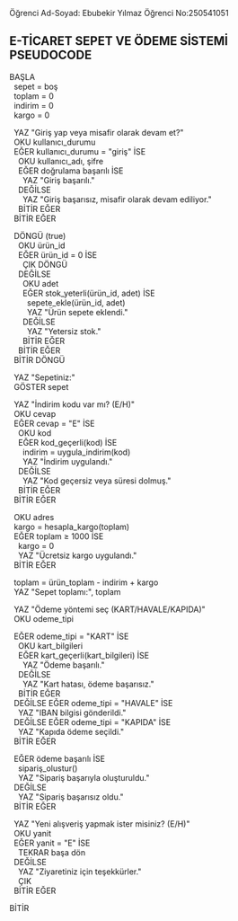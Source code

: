 Öğrenci Ad-Soyad: Ebubekir Yılmaz
Öğrenci No:250541051
## E-TİCARET SEPET VE ÖDEME SİSTEMİ PSEUDOCODE

BAŞLA  
&nbsp;&nbsp;sepet = boş  
&nbsp;&nbsp;toplam = 0  
&nbsp;&nbsp;indirim = 0  
&nbsp;&nbsp;kargo = 0  

&nbsp;&nbsp;YAZ "Giriş yap veya misafir olarak devam et?"  
&nbsp;&nbsp;OKU kullanıcı_durumu  
&nbsp;&nbsp;EĞER kullanıcı_durumu = "giriş" İSE  
&nbsp;&nbsp;&nbsp;&nbsp;OKU kullanıcı_adı, şifre  
&nbsp;&nbsp;&nbsp;&nbsp;EĞER doğrulama başarılı İSE  
&nbsp;&nbsp;&nbsp;&nbsp;&nbsp;&nbsp;YAZ "Giriş başarılı."  
&nbsp;&nbsp;&nbsp;&nbsp;DEĞİLSE  
&nbsp;&nbsp;&nbsp;&nbsp;&nbsp;&nbsp;YAZ "Giriş başarısız, misafir olarak devam ediliyor."  
&nbsp;&nbsp;&nbsp;&nbsp;BİTİR EĞER  
&nbsp;&nbsp;BİTİR EĞER  

&nbsp;&nbsp;DÖNGÜ (true)  
&nbsp;&nbsp;&nbsp;&nbsp;OKU ürün_id  
&nbsp;&nbsp;&nbsp;&nbsp;EĞER ürün_id = 0 İSE  
&nbsp;&nbsp;&nbsp;&nbsp;&nbsp;&nbsp;ÇIK DÖNGÜ  
&nbsp;&nbsp;&nbsp;&nbsp;DEĞİLSE  
&nbsp;&nbsp;&nbsp;&nbsp;&nbsp;&nbsp;OKU adet  
&nbsp;&nbsp;&nbsp;&nbsp;&nbsp;&nbsp;EĞER stok_yeterli(ürün_id, adet) İSE  
&nbsp;&nbsp;&nbsp;&nbsp;&nbsp;&nbsp;&nbsp;&nbsp;sepete_ekle(ürün_id, adet)  
&nbsp;&nbsp;&nbsp;&nbsp;&nbsp;&nbsp;&nbsp;&nbsp;YAZ "Ürün sepete eklendi."  
&nbsp;&nbsp;&nbsp;&nbsp;&nbsp;&nbsp;DEĞİLSE  
&nbsp;&nbsp;&nbsp;&nbsp;&nbsp;&nbsp;&nbsp;&nbsp;YAZ "Yetersiz stok."  
&nbsp;&nbsp;&nbsp;&nbsp;&nbsp;&nbsp;BİTİR EĞER  
&nbsp;&nbsp;&nbsp;&nbsp;BİTİR EĞER  
&nbsp;&nbsp;BİTİR DÖNGÜ  

&nbsp;&nbsp;YAZ "Sepetiniz:"  
&nbsp;&nbsp;GÖSTER sepet  

&nbsp;&nbsp;YAZ "İndirim kodu var mı? (E/H)"  
&nbsp;&nbsp;OKU cevap  
&nbsp;&nbsp;EĞER cevap = "E" İSE  
&nbsp;&nbsp;&nbsp;&nbsp;OKU kod  
&nbsp;&nbsp;&nbsp;&nbsp;EĞER kod_geçerli(kod) İSE  
&nbsp;&nbsp;&nbsp;&nbsp;&nbsp;&nbsp;indirim = uygula_indirim(kod)  
&nbsp;&nbsp;&nbsp;&nbsp;&nbsp;&nbsp;YAZ "İndirim uygulandı."  
&nbsp;&nbsp;&nbsp;&nbsp;DEĞİLSE  
&nbsp;&nbsp;&nbsp;&nbsp;&nbsp;&nbsp;YAZ "Kod geçersiz veya süresi dolmuş."  
&nbsp;&nbsp;&nbsp;&nbsp;BİTİR EĞER  
&nbsp;&nbsp;BİTİR EĞER  

&nbsp;&nbsp;OKU adres  
&nbsp;&nbsp;kargo = hesapla_kargo(toplam)  
&nbsp;&nbsp;EĞER toplam ≥ 1000 İSE  
&nbsp;&nbsp;&nbsp;&nbsp;kargo = 0  
&nbsp;&nbsp;&nbsp;&nbsp;YAZ "Ücretsiz kargo uygulandı."  
&nbsp;&nbsp;BİTİR EĞER  

&nbsp;&nbsp;toplam = ürün_toplam - indirim + kargo  
&nbsp;&nbsp;YAZ "Sepet toplamı:", toplam  

&nbsp;&nbsp;YAZ "Ödeme yöntemi seç (KART/HAVALE/KAPIDA)"  
&nbsp;&nbsp;OKU odeme_tipi  

&nbsp;&nbsp;EĞER odeme_tipi = "KART" İSE  
&nbsp;&nbsp;&nbsp;&nbsp;OKU kart_bilgileri  
&nbsp;&nbsp;&nbsp;&nbsp;EĞER kart_geçerli(kart_bilgileri) İSE  
&nbsp;&nbsp;&nbsp;&nbsp;&nbsp;&nbsp;YAZ "Ödeme başarılı."  
&nbsp;&nbsp;&nbsp;&nbsp;DEĞİLSE  
&nbsp;&nbsp;&nbsp;&nbsp;&nbsp;&nbsp;YAZ "Kart hatası, ödeme başarısız."  
&nbsp;&nbsp;&nbsp;&nbsp;BİTİR EĞER  
&nbsp;&nbsp;DEĞİLSE EĞER odeme_tipi = "HAVALE" İSE  
&nbsp;&nbsp;&nbsp;&nbsp;YAZ "IBAN bilgisi gönderildi."  
&nbsp;&nbsp;DEĞİLSE EĞER odeme_tipi = "KAPIDA" İSE  
&nbsp;&nbsp;&nbsp;&nbsp;YAZ "Kapıda ödeme seçildi."  
&nbsp;&nbsp;BİTİR EĞER  

&nbsp;&nbsp;EĞER ödeme başarılı İSE  
&nbsp;&nbsp;&nbsp;&nbsp;sipariş_olustur()  
&nbsp;&nbsp;&nbsp;&nbsp;YAZ "Sipariş başarıyla oluşturuldu."  
&nbsp;&nbsp;DEĞİLSE  
&nbsp;&nbsp;&nbsp;&nbsp;YAZ "Sipariş başarısız oldu."  
&nbsp;&nbsp;BİTİR EĞER  

&nbsp;&nbsp;YAZ "Yeni alışveriş yapmak ister misiniz? (E/H)"  
&nbsp;&nbsp;OKU yanit  
&nbsp;&nbsp;EĞER yanit = "E" İSE  
&nbsp;&nbsp;&nbsp;&nbsp;TEKRAR başa dön  
&nbsp;&nbsp;DEĞİLSE  
&nbsp;&nbsp;&nbsp;&nbsp;YAZ "Ziyaretiniz için teşekkürler."  
&nbsp;&nbsp;&nbsp;&nbsp;ÇIK  
&nbsp;&nbsp;BİTİR EĞER  

BİTİR
